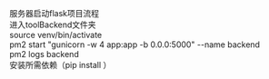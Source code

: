 服务器启动flask项目流程 <br>
进入toolBackend文件夹 <br>
source venv/bin/activate <br>
pm2 start "gunicorn -w 4 app:app -b 0.0.0:5000" --name backend <br>
pm2 logs backend <br>
安装所需依赖（pip install ） <br>
